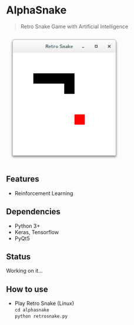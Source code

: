 # AlphaSnake
> Retro Snake Game with Artificial Intelligence

![](./pics/retrosnake.png)

## Features
+ Reinforcement Learning

## Dependencies
+ Python 3+
+ Keras, Tensorflow
+ PyQt5

## Status
Working on it...

## How to use
+ Play Retro Snake (Linux)  
    ```cd alphasnake```  
    ```python retrosnake.py```